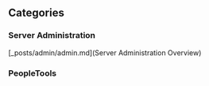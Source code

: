 ## Categories

### Server Administration

[_posts/admin/admin.md](Server Administration Overview)

### PeopleTools